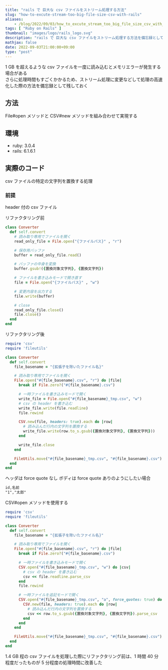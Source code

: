 ```yaml
---
title: "rails で 巨大な csv ファイルをストリーム処理する方法"
slug: "how-to-excute-stream-too-big-file-size-csv-with-rails"
aliases:
    - /blog/2022/09/03/how_to_excute_stream_too_big_file_size_csv_with_rails/index.html
tags: [ "Ruby on Rails" ]
thumbnail: "images/logo/rails_logo.svg"
description: "rails で 巨大な csv ファイルをストリーム処理する方法を備忘録として残しておく"
mathjax: false
date: 2022-09-03T21:00:00+09:00
type: "post"
---
```


1 GB を超えるような csv ファイルを一度に読み込むとメモリエラーが発生する場合がある  
さらに処理時間もすごくかかるため、ストリーム処理に変更などして処理の高速化した際の方法を備忘録として残しておく

## 方法

File#open メソッドと CSV#new メソッドを組み合わせて実現する

## 環境

* ruby: 3.0.4
* rails: 6.1.6.1

## 実際のコード

csv ファイルの特定の文字列を置換する処理

### 前提

header 付の csv ファイル

リファクタリング前

```rb
class Converter
  def self.convert
    # 読み取り専用でファイルを開く
    read_only_file = File.open("{ファイルパス}" , "r")

    # 保存用バッファ
    buffer = read_only_file.read()

    # バッファの中身を変換
    buffer.gsub!({置換対象文字列}, {置換文字列})

    # ファイルを書き込みモードで開き直す
    file = File.open("{ファイルパス}" , "w")

    # 変更内容を出力する
    file.write(buffer)

    # close
    read_only_file.close()
    file.close()
  end
end
```

リファクタリング後

```rb
require 'csv'
require 'fileutils'

class Converter
  def self.convert
    file_basename = "{拡張子を除いたファイル名}"

    # 読み取り専用でファイルを開く
    File.open("#{file_basename}.csv", "r") do |file|
      break if File.zero?("#{file_basename}.csv")

      # 一時ファイルを書き込みモードで開く
      write_file = File.open("#{file_basename}_tmp.csv", "w")
      # csv の header を書き込む
      write_file.write(file.readline)
      file.rewind

      CSV.new(file, headers: true).each do |row|
        # 読み込んだ行内の文字列を置換する
        write_file.write(row.to_s.gsub({置換対象文字列}, {置換文字列}))
      end

      write_file.close
    end

    FileUtils.move("#{file_basename}_tmp.csv", "#{file_basename}.csv") if File.exist?("#{file_basename}_tmp.csv")
  end
end
```

ヘッダは force quote なし ボディは force quote ありのようにしたい場合

```txt
id,名前
"1","太郎"
```

CSV#open メソッドを使用する

```rb
require 'csv'
require 'fileutils'

class Converter
  def self.convert
    file_basename = "{拡張子を除いたファイル名}"

    # 読み取り専用でファイルを開く
    File.open("#{file_basename}.csv", "r") do |file|
      break if File.zero?("#{file_basename}.csv")

      # 一時ファイルを書き込みモードで開く
      CSV.open("#{file_basename}_tmp.csv", "w") do |csv|
        # csv の header を書き込む
        csv << file.readline.parse_csv
      end
      file.rewind

      # 一時ファイルを追記モードで開く
      CSV.open("#{file_basename}_tmp.csv", "a", force_quotes: true) do |csv|
        CSV.new(file, headers: true).each do |row|
          # 読み込んだ行内の文字列を置換する
          csv << row.to_s.gsub({置換対象文字列}, {置換文字列}).parse_csv
        end
      end
    end

    FileUtils.move("#{file_basename}_tmp.csv", "#{file_basename}.csv") if File.exist?("#{file_basename}_tmp.csv")
  end
end
```

1.4 GB 程の csv ファイルを処理した際にリファクタリング前は、1 時間 40 分程度だったものが 5 分程度の処理時間に改善した
